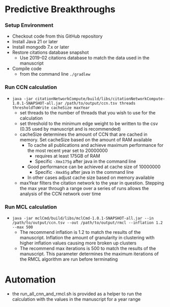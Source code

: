 # Predictive Breakthroughs

### Setup Environment

* Checkout code from this GitHub repository
* Install Java 21 or later
* Install mongodb 7.x or later
* Restore citations database snapshot
  * Use 2019-02 citations database to match the data used in the manuscript
* Compile code
  * from the command line `./gradlew`

### Run CCN calculation
* `java -jar citationNetworkCompute/build/libs/citationNetworkCompute-1.0.1-SNAPSHOT-all.jar /path/to/output/ccn.tsv threads thresholdToWrite cacheSize maxYear`
  * set threads to the number of threads that you wish to use for the calculation
  * set threshold to the minimum edge weight to be written to the csv (0.35 used by manuscript and is recommended)
  * cacheSize determines the amount of CCN that are cached in memory.  Set cacheSize based on the amount of RAM available
    * To cache all publications and achieve maximum performance for the most recent year set to 20000000 
      * requires at least 175GB of RAM
      * Specific `-Xmx175g` after java in the command line
    * Good performance can be achieved at cache size of 10000000
      * Specific `-Xmx85g` after java in the command line
    * In other cases adjust cache size based on memory available
  * maxYear filters the citation network to the year in question.  Stepping the max year through a range over a series of runs allows the analysis of the CCN network over time  

### Run MCL calculation
* `java -jar mclCmd/build/libs/mclCmd-1.0.1-SNAPSHOT-all.jar --in /path/to/output/ccn.tsv --out /path/to/output/rmcl --inflation 1.2 --max 500`
  * The recommend inflation is 1.2 to match the results of the manuscript.  Inflation the amount of granularity in clustering with higher inflation values causing more broken up clusters
  * The recommend max iterations is 500 to match the results of the manuscript.  This parameter determines the maximum iterations of the RMCL algorithm are run before terminating
  
# Automation
 * the run_all_cnn_and_rmcl.sh is provided as a helper to run the calculation with the values in the manuscript for a year range